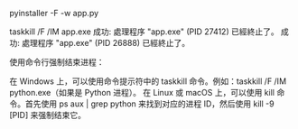 pyinstaller -F -w app.py

taskkill /F /IM app.exe
成功: 處理程序 "app.exe" (PID 27412) 已經終止了。
成功: 處理程序 "app.exe" (PID 26888) 已經終止了。


使用命令行强制结束进程：

在 Windows 上，可以使用命令提示符中的 taskkill 命令。例如：taskkill /F /IM python.exe（如果是 Python 进程）。
在 Linux 或 macOS 上，可以使用 kill 命令。首先使用 ps aux | grep python 来找到对应的进程 ID，然后使用 kill -9 [PID] 来强制结束它。